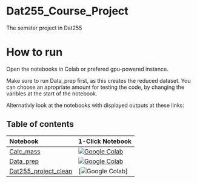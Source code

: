 # Dat255_Course_Project
The semster project in Dat255

# How to run

Open the notebooks in Colab or prefered gpu-powered instance.

Make sure to run Data_prep first, as this creates the reduced dataset. You can choose an apropriate amount for testing the code, by changing the varibles at the start of the notebook.

Alternativly look at the notebooks with displayed outputs at these links:

## Table of contents

| Notebook    |      1-Click Notebook      |
|:----------|------|
|  [Calc_mass](https://nbviewer.org/github/AHelplessStudent/Dat255_Course_Project/blob/main/Calc_Mass.ipynb)  | [![Google Colab](https://colab.research.google.com/assets/colab-badge.svg)](https://colab.research.google.com/github/AHelplessStudent/Dat255_Course_Project/blob/main/Calc_Mass.ipynb)<br>
|  [Data_prep](https://nbviewer.org/github/AHelplessStudent/Dat255_Course_Project/blob/main/Data_prep.ipynb)  | [![Google Colab](https://colab.research.google.com/assets/colab-badge.svg)](https://colab.research.google.com/github/AHelplessStudent/Dat255_Course_Project/blob/main/Data_prep.ipynb)<br>|  [Calc_mass](https://nbviewer.org/github/AHelplessStudent/Dat255_Course_Project/blob/main/Calc_Mass.ipynb)  | [![Google Colab](https://colab.research.google.com/assets/colab-badge.svg)](https://colab.research.google.com/github/AHelplessStudent/Dat255_Course_Project/blob/main/Calc_Mass.ipynb)<br>
|  [Dat255_project_clean](https://nbviewer.org/github/AHelplessStudent/Dat255_Course_Project/blob/main/DAT255_project_clean.ipynb)  | [![Google Colab](https://colab.research.google.com/github/AHelplessStudent/Dat255_Course_Project/blob/main/DAT255_project_clean.ipynb)]

